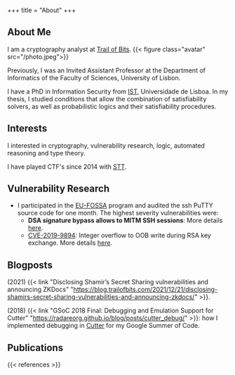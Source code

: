 +++
title = "About"
+++

## About Me

I am a cryptography analyst at [Trail of Bits](https://www.trailofbits.com/).
{{< figure class="avatar" src="/photo.jpeg">}}

Previously, I was an Invited Assistant Professor at the Department of Informatics of the Faculty of Sciences, University of Lisbon.

I have a PhD in Information Security from [IST](https://tecnico.ulisboa.pt/), Universidade de Lisboa. In my thesis, I studied conditions that allow the combination of satisfiability solvers, as well as probabilistic logics and their satisfiability procedures.


## Interests

I interested in cryptography, vulnerability research, logic, automated reasoning and type theory.

I have played CTF's since 2014 with [STT](https://sectt.github.io/).


## Vulnerability Research
 - I participated in the [EU-FOSSA](https://joinup.ec.europa.eu/collection/eu-fossa-2) program and audited the ssh PuTTY source code for one month. The highest severity vulnerabilities were:
     - **DSA signature bypass allows to MITM SSH sessions**: More details [here](https://www.chiark.greenend.org.uk/~sgtatham/putty/wishlist/vuln-dss-verify.html).
     - [CVE-2019-9894](https://cve.mitre.org/cgi-bin/cvename.cgi?name=CVE-2019-9894): Integer overflow to OOB write during RSA key exchange. More details [here](https://www.chiark.greenend.org.uk/~sgtatham/putty/wishlist/vuln-rsa-kex-integer-overflow.html).


## Blogposts

(2021) {{< link "Disclosing Shamir’s Secret Sharing vulnerabilities and announcing ZKDocs" "https://blog.trailofbits.com/2021/12/21/disclosing-shamirs-secret-sharing-vulnerabilities-and-announcing-zkdocs/" >}}.

(2018) {{< link "GSoC 2018 Final: Debugging and Emulation Support for Cutter" "https://radareorg.github.io/blog/posts/cutter_debug/" >}}: how I implemented debugging in [Cutter](https://cutter.re/) for my Google Summer of Code.

## Publications

{{< references >}}
